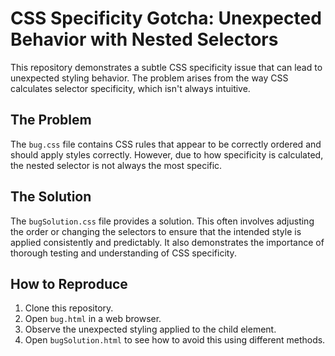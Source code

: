 # CSS Specificity Gotcha: Unexpected Behavior with Nested Selectors

This repository demonstrates a subtle CSS specificity issue that can lead to unexpected styling behavior.  The problem arises from the way CSS calculates selector specificity, which isn't always intuitive.

## The Problem

The `bug.css` file contains CSS rules that appear to be correctly ordered and should apply styles correctly. However, due to how specificity is calculated, the nested selector is not always the most specific.

## The Solution

The `bugSolution.css` file provides a solution.  This often involves adjusting the order or changing the selectors to ensure that the intended style is applied consistently and predictably.  It also demonstrates the importance of thorough testing and understanding of CSS specificity.

## How to Reproduce

1. Clone this repository.
2. Open `bug.html` in a web browser.
3. Observe the unexpected styling applied to the child element.
4. Open `bugSolution.html` to see how to avoid this using different methods. 